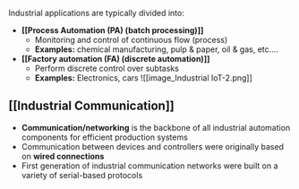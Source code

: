 Industrial applications are typically divided into:
- **[[Process Automation (PA) (batch processing)]]**
	- Monitoring and control of continuous flow (process)
	- **Examples:** chemical manufacturing, pulp & paper, oil & gas, etc....
- **[[Factory automation (FA) (discrete automation)]]**
	- Perform discrete control over subtasks
	- **Examples:** Electronics, cars
![[image_Industrial IoT-2.png]]

## [[Industrial Communication]]
- **Communication/networking** is the backbone of all industrial automation components for efficient production systems
- Communication between devices and controllers were originally based on **wired connections**
- First generation of industrial communication networks were built on a variety of serial-based protocols


